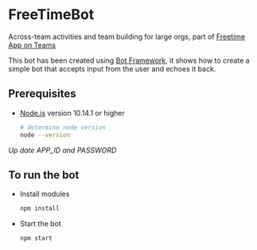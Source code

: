 # FreeTimeBot

Across-team activities and team building for large orgs, part of [Freetime App on Teams](https://github.com/jeffgyf/freetimeAppOnTeams)

This bot has been created using [Bot Framework](https://dev.botframework.com), it shows how to create a simple bot that accepts input from the user and echoes it back.

## Prerequisites

- [Node.js](https://nodejs.org) version 10.14.1 or higher

    ```bash
    # determine node version
    node --version
    ```
*Up date APP_ID and PASSWORD*

## To run the bot

- Install modules

    ```bash
    npm install
    ```
- Start the bot

    ```bash
    npm start
    ```

